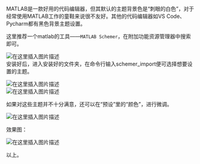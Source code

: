 






MATLAB是一款好用的代码编辑器，但其默认的主题背景色是“刺眼的白色”，对于经常使用MATLAB工作的童鞋来说很不友好。其他的代码编辑器如VS Code、Pycharm都有黑色背景主题设置。


这里推荐一个matlab的工具——`MATLAB Schemer`，在附加功能资源管理器中搜索即可。


![在这里插入图片描述](https://img-blog.csdnimg.cn/d0c329ee83ba41f7af4a31a224efcc10.png?x-oss-process=image/watermark,type_ZHJvaWRzYW5zZmFsbGJhY2s,shadow_50,text_Q1NETiBARnJhbmvlrabkuaDot6_kuIo=,size_20,color_FFFFFF,t_70,g_se,x_16)  
 安装好后，进入安装好的文件夹，在命令行输入schemer\_import便可选择想要设置的主题。


![在这里插入图片描述](https://img-blog.csdnimg.cn/3313bd3eb62d438795a764976fb93869.png?x-oss-process=image/watermark,type_ZHJvaWRzYW5zZmFsbGJhY2s,shadow_50,text_Q1NETiBARnJhbmvlrabkuaDot6_kuIo=,size_20,color_FFFFFF,t_70,g_se,x_16)  
 ![在这里插入图片描述](https://img-blog.csdnimg.cn/a281d94fcee94bcc9d9a6a167b466bbe.png?x-oss-process=image/watermark,type_ZHJvaWRzYW5zZmFsbGJhY2s,shadow_50,text_Q1NETiBARnJhbmvlrabkuaDot6_kuIo=,size_18,color_FFFFFF,t_70,g_se,x_16)


如果对这些主题并不十分满意，还可以在“预设”里的“颜色”，进行微调。


![在这里插入图片描述](https://img-blog.csdnimg.cn/c481121a298d4dcc9f5c4c7991d222f3.png?x-oss-process=image/watermark,type_ZHJvaWRzYW5zZmFsbGJhY2s,shadow_50,text_Q1NETiBARnJhbmvlrabkuaDot6_kuIo=,size_20,color_FFFFFF,t_70,g_se,x_16)


效果图：


![在这里插入图片描述](https://img-blog.csdnimg.cn/ec25f719d4bb48529f47a2803e785cd4.png?x-oss-process=image/watermark,type_ZHJvaWRzYW5zZmFsbGJhY2s,shadow_50,text_Q1NETiBARnJhbmvlrabkuaDot6_kuIo=,size_20,color_FFFFFF,t_70,g_se,x_16)


以上。






